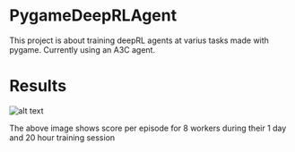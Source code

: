 # PygameDeepRLAgent
This project is about training deepRL agents at varius tasks made with pygame. Currently using an A3C agent.

# Results
![alt text](https://user-images.githubusercontent.com/29259118/29706944-cc96acae-8983-11e7-9b85-ffa41f7a8fae.PNG)

The above image shows score per episode for 8 workers during their 1 day and 20 hour training session
